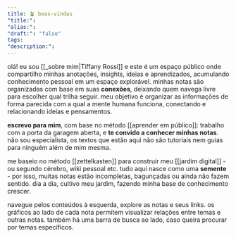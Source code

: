 ```yaml
---
title: 🪴 boas-vindas
"title:": 
"alias:": 
"draft:": "false"
tags: 
"description:":
---
```

olá! eu sou [[_sobre mim|Tiffany Rossi]] e este é um espaço público onde compartilho minhas anotações, insights, ideias e aprendizados, acumulando conhecimento pessoal em um espaço explorável. minhas notas são organizadas com base em suas **conexões**, deixando quem navega livre para escolher qual trilha seguir. meu objetivo é organizar as informações de forma parecida com a qual a mente humana funciona, conectando e relacionando ideias e pensamentos.

**escrevo para mim**, com base no método [[aprender em público]]: trabalho com a porta da garagem aberta, e **te convido a conhecer minhas notas**. não sou especialista, os textos que estão aqui não são tutoriais nem guias para ninguém além de mim mesma.

me baseio no método [[zettelkasten]] para construir meu [[jardim digital]] - ou segundo cérebro, wiki pessoal etc. tudo aqui nasce como uma **semente** - por isso, muitas notas estão incompletas, bagunçadas ou ainda não fazem sentido. dia a dia, cultivo meu jardim, fazendo minha base de conhecimento crescer.

navegue pelos conteúdos à esquerda, explore as notas e seus links. os gráficos ao lado de cada nota permitem visualizar relações entre temas e outras notas. também há uma barra de busca ao lado, caso queira procurar por temas específicos.